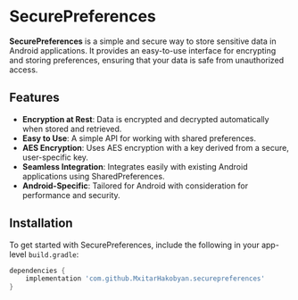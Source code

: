 # SecurePreferences

**SecurePreferences** is a simple and secure way to store sensitive data in Android applications. It provides an easy-to-use interface for encrypting and storing preferences, ensuring that your data is safe from unauthorized access.

## Features

- **Encryption at Rest**: Data is encrypted and decrypted automatically when stored and retrieved.
- **Easy to Use**: A simple API for working with shared preferences.
- **AES Encryption**: Uses AES encryption with a key derived from a secure, user-specific key.
- **Seamless Integration**: Integrates easily with existing Android applications using SharedPreferences.
- **Android-Specific**: Tailored for Android with consideration for performance and security.

## Installation

To get started with SecurePreferences, include the following in your app-level `build.gradle`:

```gradle
dependencies {
    implementation 'com.github.MxitarHakobyan.securepreferences'
}